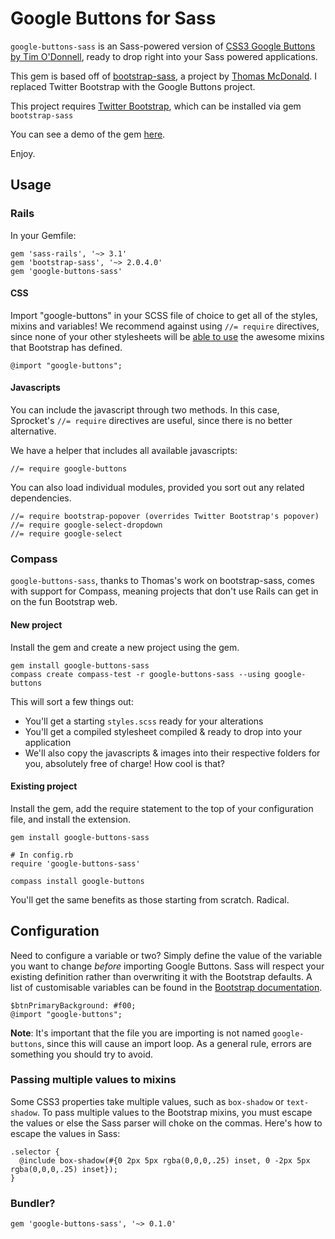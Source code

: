 # Google Buttons for Sass

`google-buttons-sass` is an Sass-powered version of [CSS3 Google Buttons by Tim O'Donnell](https://github.com/todc/css3-google-buttons), ready to drop right into your Sass powered applications.

This gem is based off of [bootstrap-sass](https://github.com/thomas-mcdonald/bootstrap-sass), a project by [Thomas McDonald](https://twitter.com/#!/thomasmcdonald_). I replaced Twitter Bootstrap with the Google Buttons project.

This project requires [Twitter Bootstrap](http://twitter.github.com/bootstrap), which can be installed via gem `bootstrap-sass`

You can see a demo of the gem [here](http://blog.timodonnell.com/css3-google-buttons/index.html).

Enjoy.

## Usage

### Rails

In your Gemfile:

    gem 'sass-rails', '~> 3.1'
    gem 'bootstrap-sass', '~> 2.0.4.0'
    gem 'google-buttons-sass'

#### CSS

Import "google-buttons" in your SCSS file of choice to get all of the styles, mixins and variables! We recommend against using `//= require` directives, since none of your other stylesheets will be [able to use](https://github.com/thomas-mcdonald/bootstrap-sass/issues/79#issuecomment-4428595) the awesome mixins that Bootstrap has defined.

    @import "google-buttons";

#### Javascripts

You can include the javascript through two methods. In this case, Sprocket's `//= require` directives are useful, since there is no better alternative.

We have a helper that includes all available javascripts:

    //= require google-buttons

You can also load individual modules, provided you sort out any related dependencies.

    //= require bootstrap-popover (overrides Twitter Bootstrap's popover)
    //= require google-select-dropdown
    //= require google-select

### Compass

`google-buttons-sass`, thanks to Thomas's work on bootstrap-sass, comes with support for Compass, meaning projects that don't use Rails can get in on the fun Bootstrap web.

#### New project

Install the gem and create a new project using the gem.

    gem install google-buttons-sass
    compass create compass-test -r google-buttons-sass --using google-buttons

This will sort a few things out:

* You'll get a starting `styles.scss` ready for your alterations
* You'll get a compiled stylesheet compiled & ready to drop into your application
* We'll also copy the javascripts & images into their respective folders for you, absolutely free of charge! How cool is that?

#### Existing project

Install the gem, add the require statement to the top of your configuration file, and install the extension.

    gem install google-buttons-sass

    # In config.rb
    require 'google-buttons-sass'

    compass install google-buttons

You'll get the same benefits as those starting from scratch. Radical.

## Configuration
Need to configure a variable or two? Simply define the value of the variable you want to change *before* importing Google Buttons. Sass will respect your existing definition rather than overwriting it with the Bootstrap defaults. A list of customisable variables can be found in the [Bootstrap documentation](http://twitter.github.com/bootstrap/less.html#variables).

    $btnPrimaryBackground: #f00;
    @import "google-buttons";

**Note**: It's important that the file you are importing is not named `google-buttons`, since this will cause an import loop. As a general rule, errors are something you should try to avoid.

### Passing multiple values to mixins

Some CSS3 properties take multiple values, such as `box-shadow` or `text-shadow`. To pass multiple values to the Bootstrap mixins, you must escape the values or else the Sass parser will choke on the commas. Here's how to escape the values in Sass:

    .selector {
      @include box-shadow(#{0 2px 5px rgba(0,0,0,.25) inset, 0 -2px 5px rgba(0,0,0,.25) inset});
    }

### Bundler?

    gem 'google-buttons-sass', '~> 0.1.0'